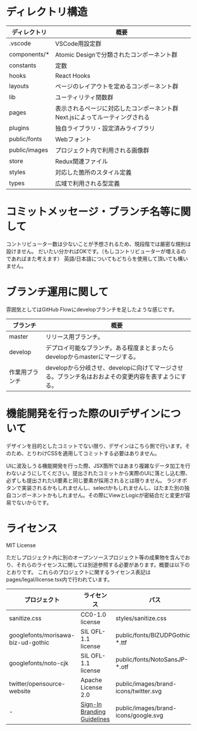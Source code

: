 # ディレクトリ構造
| ディレクトリ | 概要 |
| --- | --- |
| .vscode | VSCode用設定群 |
| components/* | Atomic Designで分類されたコンポーネント群 |
| constants | 定数 |
| hooks | React Hooks |
| layouts | ページのレイアウトを定めるコンポーネント群 |
| lib | ユーティリティ関数群 |
| pages | 表示されるページに対応したコンポーネント群 Next.jsによってルーティングされる |
| plugins | 独自ライブラリ・設定済みライブラリ |
| public/fonts | Webフォント |
| public/images | プロジェクト内で利用される画像群 |
| store | Redux関連ファイル |
| styles | 対応した箇所のスタイル定義 |
| types | 広域で利用される型定義 |

# コミットメッセージ・ブランチ名等に関して
コントリビューター数は少ないことが予想されるため、現段階では厳密な規則は設けません。
だいたい分かればOKです。（もしコントリビューターが増えるのであればまた考えます）
英語/日本語についてもどちらを使用して頂いても構いません。

# ブランチ運用に関して
雰囲気としてはGitHub Flowにdevelopブランチを足したような感じです。

| ブランチ | 概要 |
| --- | --- |
| master | リリース用ブランチ。 |
| develop | デプロイ可能なブランチ。ある程度まとまったらdevelopからmasterにマージする。 |
| 作業用ブランチ | developから分岐させ、developに向けてマージさせる。ブランチ名はおおよその変更内容を表すようにする。 |

# 機能開発を行った際のUIデザインについて
デザインを目的としたコミットでない限り、デザインはこちら側で行います。そのため、とりわけCSSを適用してコミットする必要はありません。

UIに波及しうる機能開発を行った際、JSX箇所ではあまり複雑なデータ加工を行わないようにしてください。提出されたコミットから実際のUIに落とし込む際、必ずしも提出されたUI要素と同じ要素が採用されるとは限りません。
ラジオボタンで実装されるかもしれませんし、selectかもしれませんし、はたまた別の独自コンポーネントかもしれません。その際にViewとLogicが密結合だと変更が容易でないからです。

# ライセンス
MIT License

ただしプロジェクト内に別のオープンソースプロジェクト等の成果物を含んでおり、それらのライセンスに関しては別途参照する必要があります。概要は以下のとおりです。
これらのプロジェクトに関するライセンス表記はpages/legal/license.tsx内で行われています。

| プロジェクト | ライセンス | パス |
| --- | --- | --- |
| sanitize.css | CC0-1.0 license | styles/sanitize.css |
| googlefonts/morisawa-biz-ud-gothic | SIL OFL-1.1 license | public/fonts/BIZUDPGothic-*.ttf |
| googlefonts/noto-cjk | SIL OFL-1.1 license | public/fonts/NotoSansJP-*.otf |
| twitter/opensource-website | Apache License 2.0 | public/images/brand-icons/twitter.svg |
| - | [Sign-In Branding Guidelines](https://developers.google.com/identity/branding-guidelines) | public/images/brand-icons/google.svg |